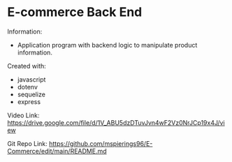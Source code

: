 # E-commerce Back End

Information:
- Application program with backend logic to manipulate product information.


Created with:

- javascript
- dotenv
- sequelize
- express

Video Link: https://drive.google.com/file/d/1V_ABU5dzDTuvJvn4wF2Vz0NrJCp19x4J/view

Git Repo Link: https://github.com/mspierings96/E-Commerce/edit/main/README.md
